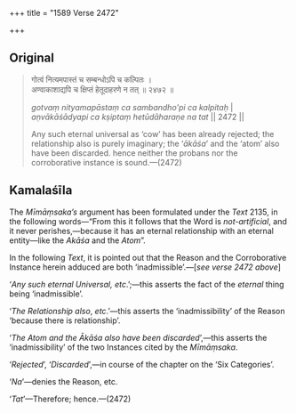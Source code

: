 +++
title = "1589 Verse 2472"

+++
## Original 
>
> गोत्वं नित्यमपास्तं च सम्बन्धोऽपि च कल्पितः ।  
> अण्वाकाशाद्यपि च क्षिप्तं हेतूदाहरणे न तत् ॥ २४७२ ॥ 
>
> *gotvaṃ nityamapāstaṃ ca sambandho'pi ca kalpitaḥ* \|  
> *aṇvākāśādyapi ca kṣiptaṃ hetūdāharaṇe na tat* \|\| 2472 \|\| 
>
> Any such eternal universal as ‘cow’ has been already rejected; the relationship also is purely imaginary; the ‘*ākāśa*’ and the ‘atom’ also have been discarded. hence neither the probans nor the corroborative instance is sound.—(2472)



## Kamalaśīla

The *Mīmāṃsaka’s* argument has been formulated under the *Text* 2135, in the following words—“From this it follows that the Word is *not-artificial*, and it never perishes,—because it has an eternal relationship with an eternal entity—like the *Akāśa* and the *Atom*”.

In the following *Text*, it is pointed out that the Reason and the Corroborative Instance herein adduced are both ‘inadmissible’.—[*see verse 2472 above*]

‘*Any such eternal Universal, etc*.’;—this asserts the fact of the *eternal* thing being ‘inadmissible’.

‘*The Relationship also*, *etc*.’—this asserts the ‘inadmissibility’ of the Reason ‘because there is relationship’.

‘*The Atom and the Ākāśa also have been discarded*’,—this asserts the ‘inadmissibility’ of the two Instances cited by the *Mīmāṃsaka*.

‘*Rejected*’, ‘*Discarded*’,—in course of the chapter on the ‘Six Categories’.

‘*Na*’—denies the Reason, etc.

‘*Tat*’—Therefore; hence.—(2472)


